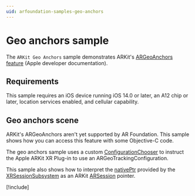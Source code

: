 ```yaml
---
uid: arfoundation-samples-geo-anchors
---
```

# Geo anchors sample

The `ARKit Geo Anchors` sample demonstrates ARKit's [ARGeoAnchors feature](https://developer.apple.com/documentation/arkit/argeoanchor?language=objc) (Apple developer documentation).

## Requirements

This sample requires an iOS device running iOS 14.0 or later, an A12 chip or later, location services enabled, and cellular capability.

## Geo anchors scene

ARKit's ARGeoAnchors aren't yet supported by AR Foundation. This sample shows how you can access this feature with some Objective-C code.

The geo anchors sample uses a custom [ConfigurationChooser](xref:UnityEngine.XR.ARSubsystems.XRSessionSubsystem.configurationChooser) to instruct the Apple ARKit XR Plug-in to use an ARGeoTrackingConfiguration.

This sample also shows how to interpret the [nativePtr](xref:UnityEngine.XR.ARSubsystems.XRSessionSubsystem.nativePtr) provided by the [XRSessionSubsystem](xref:UnityEngine.XR.ARSubsystems.XRSessionSubsystem) as an ARKit [ARSession](https://developer.apple.com/documentation/arkit/arsession?language=objc) pointer.

[!include[](../../snippets/apple-arkit-trademark.md)]
